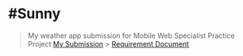 # #Sunny

> My weather app submission for Mobile Web Specialist Practice Project
> [My Submission](https://sunny-f3367.web.app/) > [Requirement Document](https://docs.google.com/document/d/1ZgrHd5g_slsxfOxQ_AUNZuHxvUdDtj06kCl4vglL-9k/edit)
